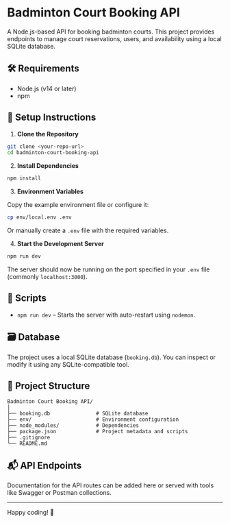 # Badminton Court Booking API

A Node.js-based API for booking badminton courts. This project provides endpoints to manage court reservations, users, and availability using a local SQLite database.

## 🛠 Requirements

- Node.js (v14 or later)
- npm

## 🚀 Setup Instructions

1. **Clone the Repository**

```bash
git clone <your-repo-url>
cd badminton-court-booking-api
```

2. **Install Dependencies**

```bash
npm install
```

3. **Environment Variables**

Copy the example environment file or configure it:

```bash
cp env/local.env .env
```

Or manually create a `.env` file with the required variables.

4. **Start the Development Server**

```bash
npm run dev
```

The server should now be running on the port specified in your `.env` file (commonly `localhost:3000`).

## 🧾 Scripts

- `npm run dev` – Starts the server with auto-restart using `nodemon`.

## 🗃 Database

The project uses a local SQLite database (`booking.db`). You can inspect or modify it using any SQLite-compatible tool.

## 📁 Project Structure

```
Badminton Court Booking API/
│
├── booking.db               # SQLite database
├── env/                     # Environment configuration
├── node_modules/            # Dependencies
├── package.json             # Project metadata and scripts
├── .gitignore
└── README.md
```

## 📬 API Endpoints

Documentation for the API routes can be added here or served with tools like Swagger or Postman collections.

---

Happy coding! 🏸
